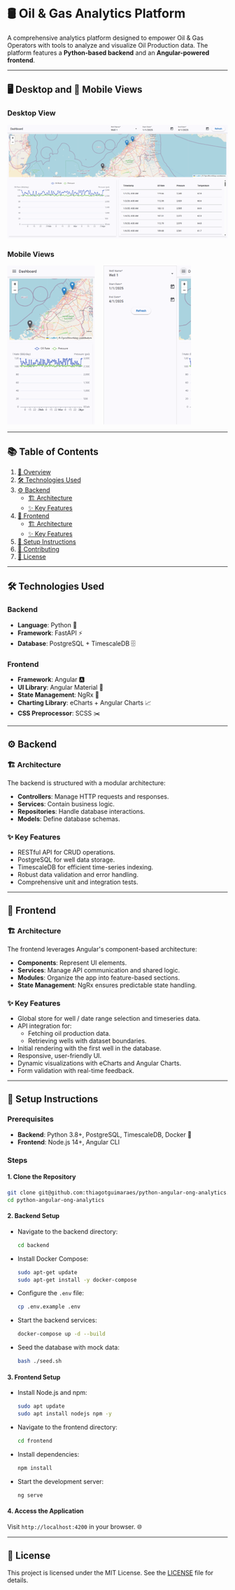 # 🛢️ Oil & Gas Analytics Platform

A comprehensive analytics platform designed to empower Oil & Gas Operators with tools to analyze and visualize Oil Production data. The platform features a **Python-based backend** and an **Angular-powered frontend**.

---

## 🖥️ Desktop and 📱 Mobile Views

### Desktop View
![Dashboard Desktop](assets/images/dashboard-desktop.png)

### Mobile Views
<div style="display: flex;">
    <div style="width: 45%; width:200px; margin-right:20px;"> 
        <!-- <h4>📊 Dashboard</h4> -->
        <img src="assets/images/dashboard-mobile.png" alt="Dashboard Mobile"  width="200">
    </div>
    <div style="width: 45%; width:200px;">
        <!-- <h4>🎛️ Filters</h4> -->
        <img src="assets/images/dashboard-mobile-drawer.png" alt="Dashboard Mobile Drawer"  width="200">
    </div>
</div>

---

## 📚 Table of Contents
1. [📖 Overview](#overview)
2. [🛠️ Technologies Used](#technologies-used)
3. [⚙️ Backend](#backend)
   - [🏗️ Architecture](#architecture)
   - [✨ Key Features](#key-features)
4. [🎨 Frontend](#frontend)
   - [🏗️ Architecture](#architecture-1)
   - [✨ Key Features](#key-features-1)
5. [🚀 Setup Instructions](#setup-instructions)
6. [🤝 Contributing](#contributing)
7. [📜 License](#license)

---

## 🛠️ Technologies Used

### Backend
- **Language**: Python 🐍
- **Framework**: FastAPI ⚡
- **Database**: PostgreSQL + TimescaleDB 🗄️

### Frontend
- **Framework**: Angular 🅰️
- **UI Library**: Angular Material 🎨
- **State Management**: NgRx 🔄
- **Charting Library**: eCharts + Angular Charts 📈
- **CSS Preprocessor**: SCSS ✂️

---

## ⚙️ Backend

### 🏗️ Architecture
The backend is structured with a modular architecture:
- **Controllers**: Manage HTTP requests and responses.
- **Services**: Contain business logic.
- **Repositories**: Handle database interactions.
- **Models**: Define database schemas.

### ✨ Key Features
- RESTful API for CRUD operations.
- PostgreSQL for well data storage.
- TimescaleDB for efficient time-series indexing.
- Robust data validation and error handling.
- Comprehensive unit and integration tests.

---

## 🎨 Frontend

### 🏗️ Architecture
The frontend leverages Angular's component-based architecture:
- **Components**: Represent UI elements.
- **Services**: Manage API communication and shared logic.
- **Modules**: Organize the app into feature-based sections.
- **State Management**: NgRx ensures predictable state handling.

### ✨ Key Features
- Global store for well / date range selection and timeseries data.
- API integration for:
  - Fetching oil production data.
  - Retrieving wells with dataset boundaries.
- Initial rendering with the first well in the database.
- Responsive, user-friendly UI.
- Dynamic visualizations with eCharts and Angular Charts.
- Form validation with real-time feedback.

---

## 🚀 Setup Instructions

### Prerequisites
- **Backend**: Python 3.8+, PostgreSQL, TimescaleDB, Docker 🐳
- **Frontend**: Node.js 14+, Angular CLI

### Steps

#### 1. Clone the Repository
```bash
git clone git@github.com:thiagotguimaraes/python-angular-ong-analytics.git
cd python-angular-ong-analytics
```

#### 2. Backend Setup
- Navigate to the backend directory:
  ```bash
  cd backend
  ```
- Install Docker Compose:
  ```bash
  sudo apt-get update
  sudo apt-get install -y docker-compose
  ```
- Configure the `.env` file:
  ```bash
  cp .env.example .env
  ```
- Start the backend services:
  ```bash
  docker-compose up -d --build
  ```
- Seed the database with mock data:
  ```bash
  bash ./seed.sh
  ```

#### 3. Frontend Setup
- Install Node.js and npm:
  ```bash
  sudo apt update
  sudo apt install nodejs npm -y
  ```
- Navigate to the frontend directory:
  ```bash
  cd frontend
  ```
- Install dependencies:
  ```bash
  npm install
  ```
- Start the development server:
  ```bash
  ng serve
  ```

#### 4. Access the Application
Visit `http://localhost:4200` in your browser. 🌐

---

## 📜 License

This project is licensed under the MIT License. See the [LICENSE](LICENSE) file for details.

